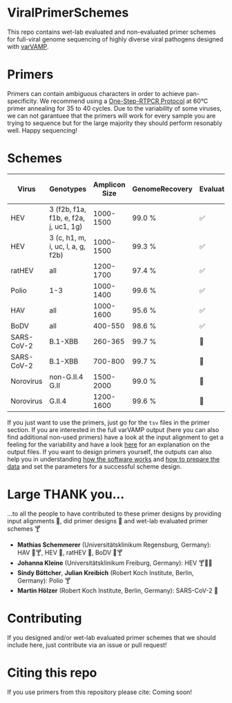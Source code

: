 # ViralPrimerSchemes
This repo contains wet-lab evaluated and non-evaluated primer schemes for full-viral genome sequencing of highly diverse viral pathogens designed with [varVAMP](https://github.com/jonas-fuchs/varVAMP).

# Primers
Primers can contain ambiguous characters in order to achieve pan-specificity. We recommend using a [One-Step-RTPCR Protocol](https://github.com/jonas-fuchs/varVAMP/blob/master/docs/wet_lab_protocol.md) at 60°C primer annealing for 35 to 40 cycles. Due to the variability of some viruses, we can not garantuee that the primers will work for every sample you are trying to sequence but for the large majority they should perform resonably well. Happy sequencing!

# Schemes

| Virus      | Genotypes                             | Amplicon Size | GenomeRecovery | Evaluated             | Primers                                       | Input alignment                         | Full varVAMP output                 |
|------------|---------------------------------------|---------------|----------------|-----------------------|-----------------------------------------------|-----------------------------------------|-------------------------------------|
| HEV        | 3 (f2b, f1a, f1b, e, f2a, j, uc1, 1g) | 1000-1500     | 99.0 %         | :white_check_mark:    | [tsv](varvamp_data/HEV_1/cluster1primers.tsv) | [aln](input_alignments/HEV_1.aln)       | [output](varvamp_data/x)            |
| HEV        | 3 (c, h1, m, i, uc, l, a, g, f2b)     | 1000-1500     | 99.3 %         | :white_check_mark:    | [tsv](varvamp_data/HEV_2/cluster2primers.tsv) | [aln](input_alignments/HEV_2.aln)       | [output](varvamp_data/x)            |
| ratHEV     | all                                   | 1200-1700     | 97.4 %         | :white_check_mark:    | [tsv](varvamp_data/ratHEV/primers.tsv)        | [aln](input_alignments/rat_HEV.aln)     | [output](varvamp_data/ratHEV)       |
| Polio      | 1-3                                   | 1000-1400     | 99.6 %         | :white_check_mark:    | [tsv](varvamp_data/Polio/primers.tsv)         | [aln](input_alignments/polio1-3.aln)    | [output](varvamp_data/Polio)        |
| HAV        | all                                   | 1000-1600     | 95.6 %         | :white_check_mark:    | [tsv](varvamp_data/HAV/primers.tsv)           | [aln](input_alignments/HAV.aln)         | [output](varvamp_data/HAV)          |
| BoDV       | all                                   | 400-550       | 98.6 %         | :white_check_mark:    | [tsv](varvamp_data/BoDV/primers.tsv)          | [aln](input_alignments/BoDV.aln)        | [output](varvamp_data/BoDV)         |
| SARS-CoV-2 | B.1-XBB                               | 260-365       | 99.7 %         | :black_square_button: | [tsv](varvamp_data/SARS-CoV-2_1/primers.tsv)  | [aln](input_alignments/SARS-CoV-2.aln)  | [output](varvamp_data/SARS-CoV-2_1) |
| SARS-CoV-2 | B.1-XBB                               | 700-800       | 99.7 %         | :black_square_button: | [tsv](varvamp_data/SARS-CoV-2_2/primers.tsv)  | [aln](input_alignments/SARS-CoV-2.aln)  | [output](varvamp_data/SARS-CoV-2_2) |
| Norovirus  | non-G.II.4 G.II                       | 1500-2000     | 99.0 %         | :black_square_button: | [tsv](varvamp_data/Norovirus_1/primers.tsv)   | [aln](input_alignments/Norovirus_1.aln) | [output](varvamp_data/Norovirus_1)  |
| Norovirus  | G.II.4                                | 1200-1600     | 99.6 %         | :black_square_button: | [tsv](varvamp_data/Norovirus_2/primers.tsv)   | [aln](input_alignments/Norovirus_2.aln) | [output](varvamp_data/Norovirus_2)  |

If you just want to use the primers, just go for the `tsv` files in the primer section. If you are interested in the full varVAMP output (here you can also find additional non-used primers) have a look at the input alignment to get a feeling for the variability and have a look [here](https://github.com/jonas-fuchs/varVAMP/blob/master/docs/output.md) for an explanation on the output files. If you want to design primers yourself, the outputs can also help you in understanding [how the software works](https://github.com/jonas-fuchs/varVAMP/blob/master/docs/how_varvamp_works.md) and [how to prepare the data](https://github.com/jonas-fuchs/varVAMP/blob/master/docs/preparing_the_data.md) and set the parameters for a successful scheme design.


# Large THANK you...

...to all the people to have contributed to these primer designs by providing input alignments :beer:, did primer designs :wine_glass: and wet-lab evaluated primer schemes :cocktail:

- **Mathias Schemmerer** (Universitätsklinikum Regensburg, Germany): HAV :beer::cocktail:, HEV :beer:, ratHEV :beer:, BoDV :beer::cocktail:
- **Johanna Kleine** (Universitätsklinikum Freiburg, Germany): HEV :cocktail::wine_glass::beer:
- **Sindy Böttcher**, **Julian Kreibich** (Robert Koch Institute, Berlin, Germany): Polio :cocktail:
- **Martin Hölzer** (Robert Koch Institute, Berlin, Germany): SARS-CoV-2 :beer:


# Contributing

If you designed and/or wet-lab evaluated primer schemes that we should include here, just contribute via an issue or pull request!

# Citing this repo

If you use primers from this repository please cite:
Coming soon!




